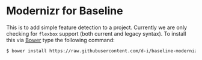 # Modernizr for Baseline

This is to add simple feature detection to a project. Currently we are only checking for `flexbox` support (both current and legacy syntax).
To install this via [Bower](http://bower.io) type the following command:

```sh
$ bower install https://raw.githubusercontent.com/d-i/baseline-modernizr/master/baseline-modernizr.js --save
```
